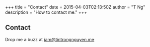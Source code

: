+++
title = "Contact"
date = 2015-04-03T02:13:50Z
author = "T Ng"
description = "How to contact me."
+++

## Contact

Drop me a buzz at <iam@tintrongnguyen.me>
